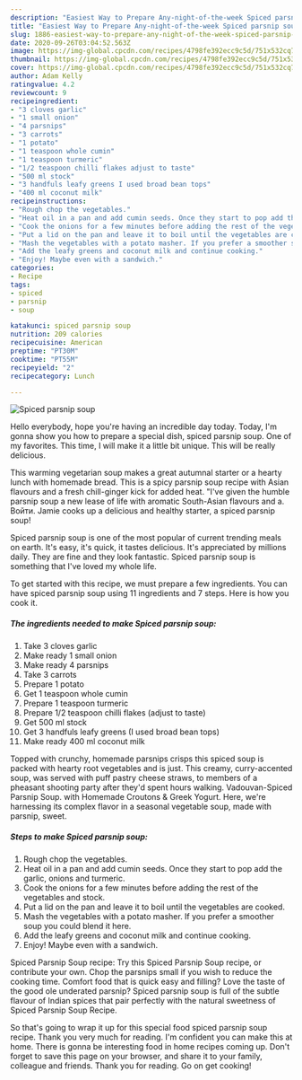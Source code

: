 ```yaml
---
description: "Easiest Way to Prepare Any-night-of-the-week Spiced parsnip soup"
title: "Easiest Way to Prepare Any-night-of-the-week Spiced parsnip soup"
slug: 1886-easiest-way-to-prepare-any-night-of-the-week-spiced-parsnip-soup
date: 2020-09-26T03:04:52.563Z
image: https://img-global.cpcdn.com/recipes/4798fe392ecc9c5d/751x532cq70/spiced-parsnip-soup-recipe-main-photo.jpg
thumbnail: https://img-global.cpcdn.com/recipes/4798fe392ecc9c5d/751x532cq70/spiced-parsnip-soup-recipe-main-photo.jpg
cover: https://img-global.cpcdn.com/recipes/4798fe392ecc9c5d/751x532cq70/spiced-parsnip-soup-recipe-main-photo.jpg
author: Adam Kelly
ratingvalue: 4.2
reviewcount: 9
recipeingredient:
- "3 cloves garlic"
- "1 small onion"
- "4 parsnips"
- "3 carrots"
- "1 potato"
- "1 teaspoon whole cumin"
- "1 teaspoon turmeric"
- "1/2 teaspoon chilli flakes adjust to taste"
- "500 ml stock"
- "3 handfuls leafy greens I used broad bean tops"
- "400 ml coconut milk"
recipeinstructions:
- "Rough chop the vegetables."
- "Heat oil in a pan and add cumin seeds. Once they start to pop add the garlic, onions and turmeric."
- "Cook the onions for a few minutes before adding the rest of the vegetables and stock."
- "Put a lid on the pan and leave it to boil until the vegetables are cooked."
- "Mash the vegetables with a potato masher. If you prefer a smoother soup you could blend it here."
- "Add the leafy greens and coconut milk and continue cooking."
- "Enjoy! Maybe even with a sandwich."
categories:
- Recipe
tags:
- spiced
- parsnip
- soup

katakunci: spiced parsnip soup 
nutrition: 209 calories
recipecuisine: American
preptime: "PT30M"
cooktime: "PT55M"
recipeyield: "2"
recipecategory: Lunch

---
```



![Spiced parsnip soup](https://img-global.cpcdn.com/recipes/4798fe392ecc9c5d/751x532cq70/spiced-parsnip-soup-recipe-main-photo.jpg)

Hello everybody, hope you're having an incredible day today. Today, I'm gonna show you how to prepare a special dish, spiced parsnip soup. One of my favorites. This time, I will make it a little bit unique. This will be really delicious.

This warming vegetarian soup makes a great autumnal starter or a hearty lunch with homemade bread. This is a spicy parsnip soup recipe with Asian flavours and a fresh chill-ginger kick for added heat. &#34;I&#39;ve given the humble parsnip soup a new lease of life with aromatic South-Asian flavours and a. Войти. Jamie cooks up a delicious and healthy starter, a spiced parsnip soup!

Spiced parsnip soup is one of the most popular of current trending meals on earth. It's easy, it's quick, it tastes delicious. It's appreciated by millions daily. They are fine and they look fantastic. Spiced parsnip soup is something that I've loved my whole life.


To get started with this recipe, we must prepare a few ingredients. You can have spiced parsnip soup using 11 ingredients and 7 steps. Here is how you cook it.

<!--inarticleads1-->

##### The ingredients needed to make Spiced parsnip soup:

1. Take 3 cloves garlic
1. Make ready 1 small onion
1. Make ready 4 parsnips
1. Take 3 carrots
1. Prepare 1 potato
1. Get 1 teaspoon whole cumin
1. Prepare 1 teaspoon turmeric
1. Prepare 1/2 teaspoon chilli flakes (adjust to taste)
1. Get 500 ml stock
1. Get 3 handfuls leafy greens (I used broad bean tops)
1. Make ready 400 ml coconut milk


Topped with crunchy, homemade parsnips crisps this spiced soup is packed with hearty root vegetables and is just. This creamy, curry-accented soup, was served with puff pastry cheese straws, to members of a pheasant shooting party after they&#39;d spent hours walking. Vadouvan-Spiced Parsnip Soup. with Homemade Croutons &amp; Greek Yogurt. Here, we&#39;re harnessing its complex flavor in a seasonal vegetable soup, made with parsnip, sweet. 

<!--inarticleads2-->

##### Steps to make Spiced parsnip soup:

1. Rough chop the vegetables.
1. Heat oil in a pan and add cumin seeds. Once they start to pop add the garlic, onions and turmeric.
1. Cook the onions for a few minutes before adding the rest of the vegetables and stock.
1. Put a lid on the pan and leave it to boil until the vegetables are cooked.
1. Mash the vegetables with a potato masher. If you prefer a smoother soup you could blend it here.
1. Add the leafy greens and coconut milk and continue cooking.
1. Enjoy! Maybe even with a sandwich.


Spiced Parsnip Soup recipe: Try this Spiced Parsnip Soup recipe, or contribute your own. Chop the parsnips small if you wish to reduce the cooking time. Comfort food that is quick easy and filling? Love the taste of the good ole underated parsnip? Spiced parsnip soup is full of the subtle flavour of Indian spices that pair perfectly with the natural sweetness of Spiced Parsnip Soup Recipe. 

So that's going to wrap it up for this special food spiced parsnip soup recipe. Thank you very much for reading. I'm confident you can make this at home. There is gonna be interesting food in home recipes coming up. Don't forget to save this page on your browser, and share it to your family, colleague and friends. Thank you for reading. Go on get cooking!
